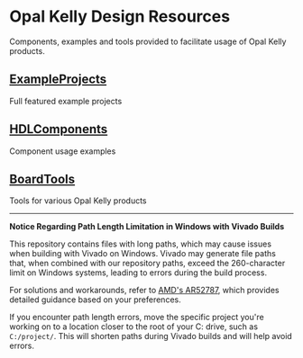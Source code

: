 # Opal Kelly Design Resources

Components, examples and tools provided to facilitate usage of Opal Kelly products.

## [ExampleProjects](/ExampleProjects)
Full featured example projects

## [HDLComponents](/HDLComponents)
Component usage examples

## [BoardTools](/BoardTools)
Tools for various Opal Kelly products

---

**Notice Regarding Path Length Limitation in Windows with Vivado Builds**

This repository contains files with long paths, which may cause issues when building with Vivado on Windows. Vivado may generate file paths that, when combined with our repository paths, exceed the 260-character limit on Windows systems, leading to errors during the build process.

For solutions and workarounds, refer to [AMD's AR52787](https://www.xilinx.com/support/answers/52787.html), which provides detailed guidance based on your preferences.

If you encounter path length errors, move the specific project you're working on to a location closer to the root of your C: drive, such as `C:/project/`. This will shorten paths during Vivado builds and will help avoid errors.

